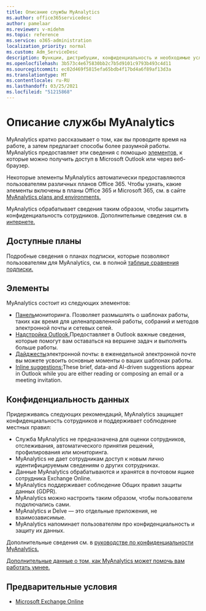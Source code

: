 ```yaml
---
title: Описание службы MyAnalytics
ms.author: office365servicedesc
author: pamelaar
ms.reviewer: v-midehm
ms.topic: reference
ms.service: o365-administration
localization_priority: normal
ms.custom: Adm_ServiceDesc
description: Функции, дистрибуции, конфиденциальность и необходимые условия для MyAnalytics
ms.openlocfilehash: 3b573c4e675830bb2c7b5d9101c9793b493c4d11
ms.sourcegitcommit: ec02d469f5815efa65bdb4f17bd4a6f89af13d3a
ms.translationtype: MT
ms.contentlocale: ru-RU
ms.lasthandoff: 03/25/2021
ms.locfileid: "51215868"
---
```

# <a name="myanalytics-service-description"></a>Описание службы MyAnalytics

MyAnalytics кратко рассказывает о том, как вы проводите время на работе, а затем предлагает способы более разумной работы. MyAnalytics предоставляет эти сведения с помощью [элементов,](#elements) к которые можно получить доступ в Microsoft Outlook или через веб-браузер.

Некоторые элементы MyAnalytics автоматически предоставляются пользователям различных планов Office 365. Чтобы узнать, какие элементы включены в планы Office 365 и Microsoft 365, см. в сайте [MyAnalytics plans and environments.](/workplace-analytics/myanalytics/overview/plans-environments)  

MyAnalytics обрабатывает сведения таким образом, чтобы защитить конфиденциальность сотрудников. Дополнительные сведения см. в [интернете.](#data-privacy)

## <a name="available-plans"></a>Доступные планы

Подробные сведения о планах подписки, которые позволяют пользователям для MyAnalytics, см. в полной [таблице сравнения подписки.](https://go.microsoft.com/fwlink/?linkid=2139145)

## <a name="elements"></a>Элементы

MyAnalytics состоит из следующих элементов:

* [Панель](/workplace-analytics/myanalytics/use/dashboard-2)мониторинга. Позволяет размышлять о шаблонах работы, таких как время для целенаправленной работы, собраний и методов электронной почты и сетевых сетей.
* [Надстройка Outlook.](/workplace-analytics/myanalytics/use/add-in)Предоставляет в Outlook важные сведения, которые помогут вам оставаться на вершине задач и выполнять больше работы.
* [Дайджесты](/workplace-analytics/myanalytics/use/email-digest-2)электронной почты: в еженедельной электронной почте вы можете усвоить основные моменты о ваших шаблонах работы.
* [Inline suggestions:](/workplace-analytics/myanalytics/use/mya-notifications)These brief, data-and AI-driven suggestions appear in Outlook while you are either reading or composing an email or a meeting invitation.

## <a name="data-privacy"></a>Конфиденциальность данных

Придерживаясь следующих рекомендаций, MyAnalytics защищает конфиденциальность сотрудников и поддерживает соблюдение местных правил:

* Служба MyAnalytics не предназначена для оценки сотрудников, отслеживания, автоматического принятия решений, профилирования или мониторинга.
* MyAnalytics не дает сотрудникам доступ к новым лично идентифицируемым сведениям о других сотрудниках.
* Данные MyAnalytics обрабатываются и хранятся в почтовом ящике сотрудника Exchange Online.
* MyAnalytics поддерживает соблюдение Общих правил защиты данных (GDPR).
* MyAnalytics можно настроить таким образом, чтобы пользователи подключались сами.
* MyAnalytics и Delve — это отдельные приложения, не взаимозависимые.
* MyAnalytics напоминает пользователям про конфиденциальность и защиту их данных.

Дополнительные сведения см. в [руководстве по конфиденциальности MyAnalytics.](/workplace-analytics/myanalytics/overview/privacy-guide)

[Дополнительные данные о том, как MyAnalytics может помочь вам работать умнее.](https://products.office.com/business/myanalytics-personal-analytics)

## <a name="prerequisites"></a>Предварительные условия

* [Microsoft Exchange Online](./exchange-online-service-description/exchange-online-service-description.md)
